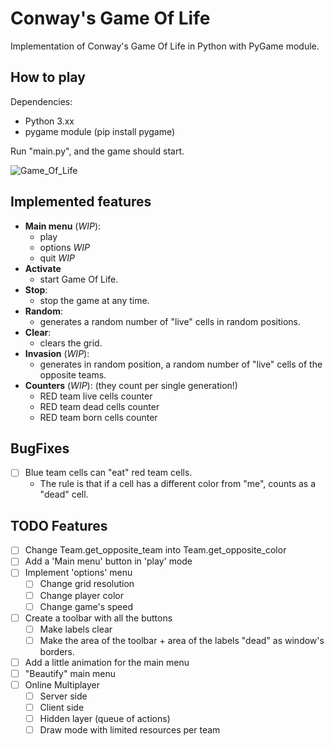 # Conway's Game Of Life
Implementation of Conway's Game Of Life in Python with PyGame module.

## How to play
Dependencies:
- Python 3.xx
- pygame module (pip install pygame)

Run "main.py", and the game should start.

![Game_Of_Life](https://github.com/gabbobersi/Conway_game_of_life/assets/65022671/6018a1a1-4013-47a6-8d2e-ce1dd4331897)
## Implemented features
- **Main menu** (*WIP*):
  - play
  - options _WIP_
  - quit _WIP_
- **Activate**
  - start Game Of Life.
- **Stop**:
  - stop the game at any time.
- **Random**:
  - generates a random number of "live" cells in random positions.
- **Clear**:
  - clears the grid.
- **Invasion** (*WIP*):
  - generates in random position, a random number of "live" cells of the opposite teams.
- **Counters** (*WIP*): (they count per single generation!)
  - RED team live cells counter
  - RED team dead cells counter
  - RED team born cells counter
 
## BugFixes
- [ ] Blue team cells can "eat" red team cells.
  - The rule is that if a cell has a different color from "me", counts as a "dead" cell.

## TODO Features
- [ ] Change Team.get_opposite_team into Team.get_opposite_color
- [ ] Add a 'Main menu' button in 'play' mode
- [ ] Implement 'options' menu
  - [ ] Change grid resolution
  - [ ] Change player color
  - [ ] Change game's speed
- [ ] Create a toolbar with all the buttons
  - [ ] Make labels clear
  - [ ] Make the area of the toolbar + area of the labels "dead" as window's borders.
- [ ] Add a little animation for the main menu
- [ ] "Beautify" main menu
- [ ] Online Multiplayer
  - [ ] Server side
  - [ ] Client side
  - [ ] Hidden layer (queue of actions)
  - [ ] Draw mode with limited resources per team 
